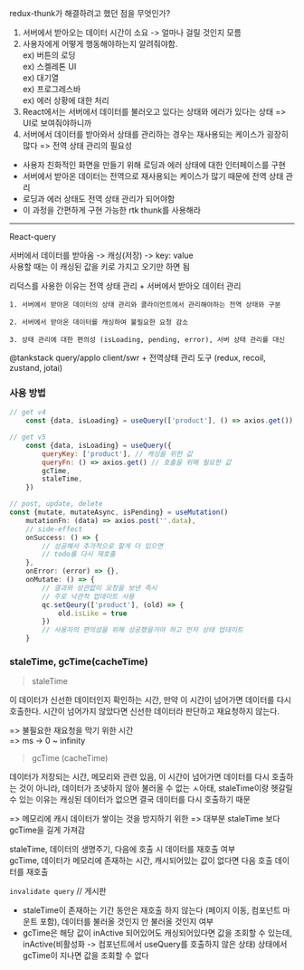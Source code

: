 redux-thunk가 해결하려고 했던 점을 무엇인가?

1. 서버에서 받아오는 데이터 시간이 소요 -> 얼마나 걸릴 것인지 모름
2. 사용자에게 어떻게 행동해야하는지 알려줘야함. </br>
   ex) 버튼의 로딩 </br>
   ex) 스켈레톤 UI </br>
   ex) 대기열 </br>
   ex) 프로그레스바 </br>
   ex) 에러 상황에 대한 처리 </br>
3. React에서는 서버에서 데이터를 불러오고 있다는 상태와 에러가 있다는 상태 => UI로 보여줘야하니까
4. 서버에서 데이터를 받아와서 상태를 관리하는 경우는 재사용되는 케이스가 굉장히 많다
   => 전역 상태 관리의 필요성

- 사용자 친화적인 화면을 만들기 위해 로딩과 에러 상태에 대한 인터페이스를 구현
- 서버에서 받아온 데이터는 전역으로 재사용되는 케이스가 많기 때문에 전역 상태 관리
- 로딩과 에러 상태도 전역 상태 관리가 되어야함
- 이 과정을 간편하게 구현 가능한 rtk thunk를 사용해라

---

React-query

서버에서 데이터를 받아옴 -> 캐싱(저장) -> key: value <br />
사용할 때는 이 캐싱된 값을 키로 가지고 오기만 하면 됨

리덕스를 사용한 이유는 전역 상태 관리 + 서버에서 받아오 데이터 관리

```
1. 서버에서 받아온 데이터의 상태 관리와 클라이언트에서 관리해야하는 전역 상태와 구분

2. 서버에서 받아온 데이터를 캐싱하여 불필요한 요청 감소

3. 상태 관리에 대한 편의성 (isLoading, pending, error), 서버 상태 관리를 대신
```

@tankstack query/applo client/swr + 전역상태 관리 도구 (redux, recoil, zustand, jotai)

### 사용 방법

```js
// get v4
    const {data, isLoading} = useQuery(['product'], () => axios.get())

// get v5
    const {data, isLoading} = useQuery({
        queryKey: ['product'], // 캐싱을 위한 값
        queryFn: () => axios.get() // 호출을 위해 필요한 값
        gcTime,
        staleTime,
    })

// post, update, delete
const {mutate, mutateAsync, isPending} = useMutation()
    mutationFn: (data) => axios.post(''.data),
    // side-effect
    onSuccess: () => {
        // 성공해서 추가적으로 할게 더 있으면
        // todo를 다시 재호출
    },
    onError: (error) => {},
    onMutate: () => {
        // 결과와 상관없이 요청을 보낸 즉시
        // 주로 낙관적 업데이트 사용
        qc.setQeury(['product'], (old) => {
            old.isLike = true
        })
        // 사용자의 편의성을 위해 성공했을거야 하고 먼저 상태 업데이트
    }
```
### staleTime, gcTime(cacheTime)

> staleTime 

이 데이터가 신선한 데이터인지 확인하는 시간, 만약 이 시간이 넘어가면 데이터를 다시 호출한다. 시간이 넘어가지 않았다면 신선한 데이터라 판단하고 재요청하지 않는다.

=> 불필요한 재요청을 막기 위한 시간 <br />
=> ms -> 0 ~ infinity

> gcTime (cacheTime)

데이터가 저장되는 시간, 메모리와 관련 있음, 이 시간이 넘어가면 데이터를 다시 호출하는 것이 아니라, 데이터가 조냊하지 않아 불러올 수 없는 ㅅ아태, staleTime이랑 헷갈릴 수 있는 이유는 캐싱된 데이터가 없으면 결국 데이터를 다시 호출하기 때문

=> 메모리에 캐시 데이터가 쌓이는 것을 방지하기 위한
=> 대부분 staleTime 보다 gcTime을 길게 가져감

staleTime, 데이터의 생명주기, 다음에 호출 시 데이터를 재호출 여부 <br/>
gcTime, 데이터가 메모리에 존재하는 시간, 캐시되어있는 값이 없다면 다음 호출 데이터를 재호출

``` invalidate query ``` // 게시판 


- staleTime이 존재하는 기간 동안은 재호출 하지 않는다 (페이지 이동, 컴포넌트 마운트 포함), 데이터를 불러올 것인지 안 불러올 것인지 여부
- gcTime은 해당 값이 inActive 되어있어도 캐싱되어있다면 값을 조회할 수 있는데, inActive(비활성화 -> 컴포넌트에서 useQuery를 호출하지 않은 상태) 상태에서 gcTime이 지나면 값을 조회할 수 없다


